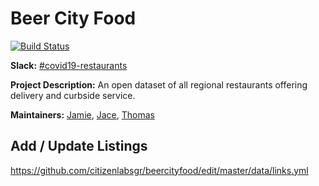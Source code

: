 # Beer City Food

[![Build Status](https://travis-ci.org/citizenlabsgr/beercityfood.svg?branch=master)](https://travis-ci.org/citizenlabsgr/beercityfood)

**Slack:** [#covid19-restaurants](https://citizenlabs.slack.com/archives/C010CH21ME2)

**Project Description:** An open dataset of all regional restaurants offering delivery and curbside service.

**Maintainers:** [Jamie](https://github.com/orgs/citizenlabsgr/people/jaimelightfoot), [Jace]( https://github.com/orgs/citizenlabsgr/people/jacebrowning), [Thomas](https://github.com/orgs/citizenlabsgr/people/twodarek)

## Add / Update Listings

https://github.com/citizenlabsgr/beercityfood/edit/master/data/links.yml
